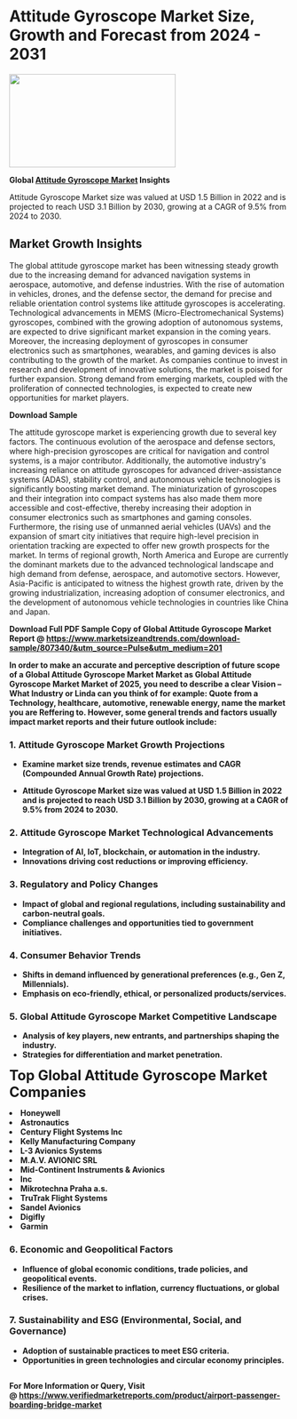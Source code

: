 <H1>Attitude Gyroscope Market Size, Growth and Forecast from 2024 - 2031</H1><img class="aligncenter size-medium wp-image-584254" src="https://thirdeyenews.in/wp-content/uploads/2024/09/Global-Market-Research-300x168.jpeg" alt="" width="300" height="168" /><p><strong>Global&nbsp;<a href="https://www.marketsizeandtrends.com/download-sample/807340/&amp;utm_source=Pulse&amp;utm_medium=201">Attitude Gyroscope Market</a> Insights</strong></p><p>Attitude Gyroscope Market size was valued at USD 1.5 Billion in 2022 and is projected to reach USD 3.1 Billion by 2030, growing at a CAGR of 9.5% from 2024 to 2030.</p><p><h2>Market Growth Insights</h2> <p>The global attitude gyroscope market has been witnessing steady growth due to the increasing demand for advanced navigation systems in aerospace, automotive, and defense industries. With the rise of automation in vehicles, drones, and the defense sector, the demand for precise and reliable orientation control systems like attitude gyroscopes is accelerating. Technological advancements in MEMS (Micro-Electromechanical Systems) gyroscopes, combined with the growing adoption of autonomous systems, are expected to drive significant market expansion in the coming years. Moreover, the increasing deployment of gyroscopes in consumer electronics such as smartphones, wearables, and gaming devices is also contributing to the growth of the market. As companies continue to invest in research and development of innovative solutions, the market is poised for further expansion. Strong demand from emerging markets, coupled with the proliferation of connected technologies, is expected to create new opportunities for market players.</p> <p><strong>Download Sample</strong></p> <p>The attitude gyroscope market is experiencing growth due to several key factors. The continuous evolution of the aerospace and defense sectors, where high-precision gyroscopes are critical for navigation and control systems, is a major contributor. Additionally, the automotive industry's increasing reliance on attitude gyroscopes for advanced driver-assistance systems (ADAS), stability control, and autonomous vehicle technologies is significantly boosting market demand. The miniaturization of gyroscopes and their integration into compact systems has also made them more accessible and cost-effective, thereby increasing their adoption in consumer electronics such as smartphones and gaming consoles. Furthermore, the rising use of unmanned aerial vehicles (UAVs) and the expansion of smart city initiatives that require high-level precision in orientation tracking are expected to offer new growth prospects for the market. In terms of regional growth, North America and Europe are currently the dominant markets due to the advanced technological landscape and high demand from defense, aerospace, and automotive sectors. However, Asia-Pacific is anticipated to witness the highest growth rate, driven by the growing industrialization, increasing adoption of consumer electronics, and the development of autonomous vehicle technologies in countries like China and Japan.</p> <p><strong></p><p><span class=""><strong>Download Full PDF Sample Copy of Global Attitude Gyroscope Market Report</strong> @ <a href="https://www.marketsizeandtrends.com/download-sample/807340/&amp;utm_source=Pulse&amp;utm_medium=201" target="_blank">https://www.marketsizeandtrends.com/download-sample/807340/&amp;utm_source=Pulse&amp;utm_medium=201</a></span></p><p>In order to make an accurate and perceptive description of future scope of a Global&nbsp;Attitude Gyroscope Market Market as Global&nbsp;Attitude Gyroscope Market Market of 2025, you need to describe a clear Vision &ndash; What Industry or Linda can you think of for example: Quote from a Technology, healthcare, automotive, renewable energy, name the market you are Reffering to. However, some general trends and factors usually impact market reports and their future outlook include:</p><h3>1.&nbsp;<strong>Attitude Gyroscope Market Growth Projections</strong></h3><ul><li>Examine market size trends, revenue estimates and CAGR (Compounded Annual Growth Rate) projections.</li><li><p>Attitude Gyroscope Market size was valued at USD 1.5 Billion in 2022 and is projected to reach USD 3.1 Billion by 2030, growing at a CAGR of 9.5% from 2024 to 2030.</p></li></ul><h3>2.&nbsp;<strong>Attitude Gyroscope Market Technological Advancements</strong></h3><ul><li>Integration of AI, IoT, blockchain, or automation in the industry.</li><li>Innovations driving cost reductions or improving efficiency.</li></ul><h3>3.&nbsp;<strong>Regulatory and Policy Changes</strong></h3><ul><li>Impact of global and regional regulations, including sustainability and carbon-neutral goals.</li><li>Compliance challenges and opportunities tied to government initiatives.</li></ul><h3>4.&nbsp;<strong>Consumer Behavior Trends</strong></h3><ul><li>Shifts in demand influenced by generational preferences (e.g., Gen Z, Millennials).</li><li>Emphasis on eco-friendly, ethical, or personalized products/services.</li></ul><h3>5.&nbsp;<strong>Global Attitude Gyroscope Market Competitive Landscape</strong></h3><ul><li>Analysis of key players, new entrants, and partnerships shaping the industry.</li><li>Strategies for differentiation and market penetration.</li></ul><p data-pm-slice="1 1 []"><span style="color: inherit; font-family: inherit; font-size: 25px;">Top Global Attitude Gyroscope Market Companies</span></p><div class="" data-test-id=""><p><li>Honeywell</li><li> Astronautics</li><li> Century Flight Systems lnc</li><li> Kelly Manufacturing Company</li><li> L-3 Avionics Systems</li><li> M.A.V. AVIONIC SRL</li><li> Mid-Continent Instruments & Avionics</li><li> Inc</li><li> Mikrotechna Praha a.s.</li><li> TruTrak Flight Systems</li><li> Sandel Avionics</li><li> Digifly</li><li> Garmin</li></p></div><h3>6.&nbsp;<strong>Economic and Geopolitical Factors</strong></h3><ul><li>Influence of global economic conditions, trade policies, and geopolitical events.</li><li>Resilience of the market to inflation, currency fluctuations, or global crises.</li></ul><h3>7.&nbsp;<strong>Sustainability and ESG (Environmental, Social, and Governance)</strong></h3><ul><li>Adoption of sustainable practices to meet ESG criteria.</li><li>Opportunities in green technologies and circular economy principles.</li></ul><h2><strong style="font-size: 14px;">For More Information or Query, Visit @&nbsp;</strong><a style="background-color: #ffffff; font-size: 14px;" href="https://www.marketsizeandtrends.com/report/attitude-gyroscope-market/" target="_blank">https://www.verifiedmarketreports.com/product/airport-passenger-boarding-bridge-market</a></h2>
